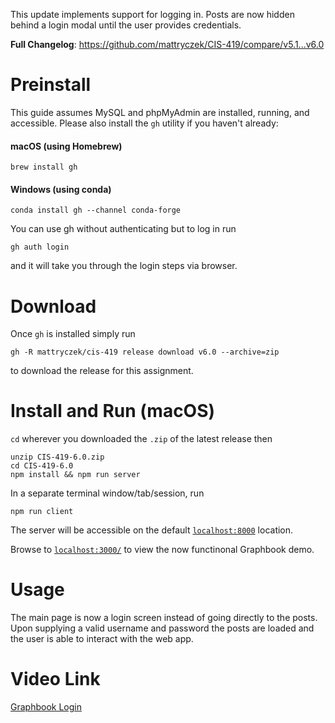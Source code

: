 This update implements support for logging in. Posts are now hidden behind a login modal until the user provides credentials.

**Full Changelog**: https://github.com/mattryczek/CIS-419/compare/v5.1...v6.0

# Preinstall

This guide assumes MySQL and phpMyAdmin are installed, running, and accessible. Please also install the `gh` utility if you haven't already:

#### macOS (using Homebrew) 
`brew install gh`
#### Windows (using conda)
`conda install gh --channel conda-forge`

You can use gh without authenticating but to log in run

`gh auth login`

and it will take you through the login steps via browser.

# Download

Once `gh` is installed simply run

```
gh -R mattryczek/cis-419 release download v6.0 --archive=zip
```

to download the release for this assignment.

# Install and Run (macOS)

`cd` wherever you downloaded the `.zip` of the latest release then

```
unzip CIS-419-6.0.zip
cd CIS-419-6.0
npm install && npm run server
```

In a separate terminal window/tab/session, run

```
npm run client
```

The server will be accessible on the default [`localhost:8000`](https://localhost:8000) location.

Browse to [`localhost:3000/`](http://localhost:3000) to view the now functinonal Graphbook demo.

# Usage
The main page is now a login screen instead of going directly to the posts. Upon supplying a valid username and password the posts are loaded and the user is able to interact with the web app.

# Video Link
[Graphbook Login]()